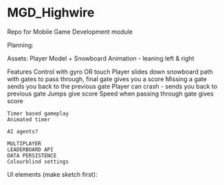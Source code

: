# MGD_Highwire
Repo for Mobile Game Development module

Planning:

Assets:
	Player Model + Snowboard
	Animation - leaning left & right
	
Features
	Control with gyro OR touch
	Player slides down snowboard path with gates to pass through, final gate gives you a score
	Missing a gate sends you back to the previous gate
	Player can crash - sends you back to previous gate
	Jumps give score
	Speed when passing through gate gives score
	
	Timer based gameplay
	Animated timer
	
	AI agents?
	
	MULTIPLAYER
	LEADERBOARD API
	DATA PERSISTENCE
	Colourblind settings
	
UI elements (make sketch first):

	